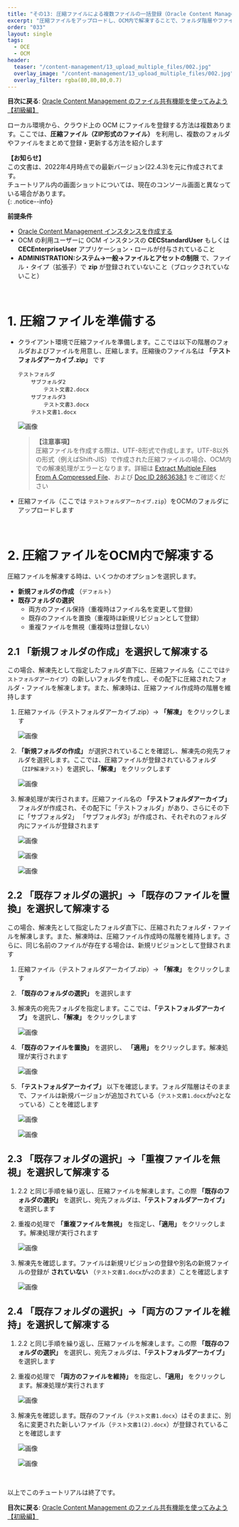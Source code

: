 ```yaml
---
title: "その13: 圧縮ファイルによる複数ファイルの一括登録（Oracle Content Management のファイル共有機能を使ってみよう）"
excerpt: "圧縮ファイルをアップロードし、OCM内で解凍することで、フォルダ階層やファイルを簡単に作成したり、一度に複数ファイルの新規リビジョンをまとめて登録できます。ここでは、圧縮ファイルを利用した複数のフォルダやファイルを更新する方法を紹介します"
order: "033"
layout: single
tags:
  - OCE
  - OCM
header:
  teaser: "/content-management/13_upload_multiple_files/002.jpg"
  overlay_image: "/content-management/13_upload_multiple_files/002.jpg"
  overlay_filter: rgba(80,80,80,0.7)
---
```


**目次に戻る**: [Oracle Content Management のファイル共有機能を使ってみよう【初級編】](../using_file_sharing)

ローカル環境から、クラウド上の OCM にファイルを登録する方法は複数あります。ここでは、**圧縮ファイル（ZIP形式のファイル）** を利用し、複数のフォルダやファイルをまとめて登録・更新する方法を紹介します


**【お知らせ】**  
この文書は、2022年4月時点での最新バージョン(22.4.3)を元に作成されてます。  
チュートリアル内の画面ショットについては、現在のコンソール画面と異なっている場合があります。  
{: .notice--info}


**前提条件**
- [Oracle Content Management インスタンスを作成する](../create_oce_instance)
- OCM の利用ユーザーに OCM インスタンスの **CECStandardUser** もしくは **CECEnterpriseUser** アプリケーション・ロールが付与されていること
- **ADMINISTRATION:システム→一般→ファイルとアセットの制限** で、ファイル・タイプ（拡張子）で **zip** が登録されていないこと（ブロックされていないこと）

<br>

# 1. 圧縮ファイルを準備する

- クライアント環境で圧縮ファイルを準備します。ここでは以下の階層のフォルダおよびファイルを用意し、圧縮します。圧縮後のファイル名は **「テストフォルダアーカイブ.zip」** です

  ~~~
  テストフォルダ
      サブフォルダ2
          テスト文書2.docx
      サブフォルダ3
          テスト文書3.docx
      テスト文書1.docx
  ~~~

  ![画像](001.jpg)

  > **【注意事項】**  
  > 圧縮ファイルを作成する際は、UTF-8形式で作成します。UTF-8以外の形式（例えばShift-JIS）で作成された圧縮ファイルの場合、OCM内での解凍処理がエラーとなります。詳細は [Extract Multiple Files From A Compressed File](https://docs.oracle.com/en/cloud/paas/content-cloud/managing-content/extract-multiple-files-compressed-file.html)、および [Doc ID 2863638.1](https://support.oracle.com/epmos/faces/DocumentDisplay?id=2863638.1) をご確認ください


- 圧縮ファイル（ここでは `テストフォルダアーカイブ.zip`）をOCMのフォルダにアップロードします

<br/>

# 2. 圧縮ファイルをOCM内で解凍する

圧縮ファイルを解凍する時は、いくつかのオプションを選択します。

- **新規フォルダの作成** （`デフォルト`）
- **既存フォルダの選択**
  - 両方のファイル保持（重複時はファイル名を変更して登録）
  - 既存のファイルを置換（重複時は新規リビジョンとして登録）
  - 重複ファイルを無視（重複時は登録しない）


## 2.1 「新規フォルダの作成」を選択して解凍する

この場合、解凍先として指定したフォルダ直下に、圧縮ファイル名（ここでは`テストフォルダアーカイブ`）の新しいフォルダを作成し、その配下に圧縮されたフォルダ・ファイルを解凍します。また、解凍時は、圧縮ファイル作成時の階層を維持します

1. 圧縮ファイル（テストフォルダアーカイブ.zip）→ **「解凍」** をクリックします

    ![画像](002.jpg)

1. **「新規フォルダの作成」** が選択されていることを確認し、解凍先の宛先フォルダを選択します。ここでは、圧縮ファイルが登録されているフォルダ（`ZIP解凍テスト`）を選択し、**「解凍」** をクリックします

    ![画像](003.jpg)

1. 解凍処理が実行されます。圧縮ファイル名の **「テストフォルダアーカイブ」** フォルダが作成され、その配下に「テストフォルダ」があり、さらにその下に「サブフォルダ2」 「サブフォルダ3」が作成され、それぞれのフォルダ内にファイルが登録されます

    ![画像](004.jpg)

    ![画像](005.jpg)

    ![画像](006.jpg)


## 2.2 「既存フォルダの選択」→「既存のファイルを置換」を選択して解凍する

この場合、解凍先として指定したフォルダ直下に、圧縮されたフォルダ・ファイルを解凍します。また、解凍時は、圧縮ファイル作成時の階層を維持します。さらに、同じ名前のファイルが存在する場合は、新規リビジョンとして登録されます

1. 圧縮ファイル（テストフォルダアーカイブ.zip）→ **「解凍」** をクリックします

1. **「既存のフォルダの選択」** を選択します

1. 解凍先の宛先フォルダを指定します。ここでは、**「テストフォルダアーカイブ」** を選択し、**「解凍」** をクリックします

    ![画像](007.jpg)

1. **「既存のファイルを置換」** を選択し、 **「適用」** をクリックします。解凍処理が実行されます

    ![画像](008.jpg)

1. **「テストフォルダアーカイブ」** 以下を確認します。フォルダ階層はそのままで、ファイルは新規バージョンが追加されている（`テスト文書1.docx`が`v2`となっている）ことを確認します

    ![画像](009.jpg)

    ![画像](010.jpg)


## 2.3 「既存フォルダの選択」→「重複ファイルを無視」を選択して解凍する

1. 2.2 と同じ手順を繰り返し、圧縮ファイルを解凍します。この際 **「既存のフォルダの選択」** を選択し、宛先フォルダは、**「テストフォルダアーカイブ」** を選択します

1. 重複の処理で **「重複ファイルを無視」** を指定し、**「適用」** をクリックします。解凍処理が実行されます

    ![画像](011.jpg)

1. 解凍先を確認します。ファイルは新規リビジョンの登録や別名の新規ファイルの登録が **されていない** （`テスト文書1.docx`が`v2`のまま）ことを確認します

    ![画像](009.jpg)



## 2.4 「既存フォルダの選択」→「両方のファイルを維持」を選択して解凍する

1. 2.2 と同じ手順を繰り返し、圧縮ファイルを解凍します。この際 **「既存のフォルダの選択」** を選択し、宛先フォルダは、**「テストフォルダアーカイブ」** を選択します

1. 重複の処理で **「両方のファイルを維持」** を指定し、**「適用」** をクリックします。解凍処理が実行されます

    ![画像](012.jpg)

1. 解凍先を確認します。既存のファイル（`テスト文書1.docx`）はそのままに、別名に変更された新しいファイル（`テスト文書1(2).docx`）が登録されていることを確認します

    ![画像](013.jpg)

    ![画像](014.jpg)

<br>

以上でこのチュートリアルは終了です。

**目次に戻る**: [Oracle Content Management のファイル共有機能を使ってみよう【初級編】](../using_file_sharing)
